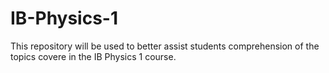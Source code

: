 # IB-Physics-1
This repository will be used to better assist students comprehension of the topics covere in the IB Physics 1 course. 
